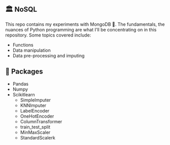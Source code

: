 ## :classical_building: NoSQL 
This repo contains my experiments with MongoDB :seedling:. The fundamentals, the nuances of Python programming are what I'll be concentrating on in this repository. Some topics covered include:
* Functions
* Data manipulation
* Data pre-processing and imputing

## :gift: Packages
* Pandas
* Numpy
* Scikitlearn
  * SimpleImputer
  * KNNImputer
  * LabelEncoder
  *  OneHotEncoder 
  *  ColumnTransformer
  *  train_test_split
  *  MinMaxScaler
  *  StandardScalerk

